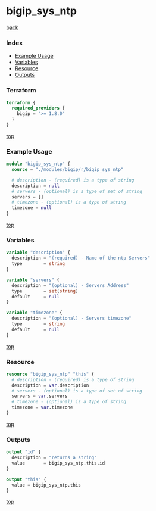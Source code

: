 # bigip_sys_ntp

[back](../bigip.md)

### Index

- [Example Usage](#example-usage)
- [Variables](#variables)
- [Resource](#resource)
- [Outputs](#outputs)

### Terraform

```terraform
terraform {
  required_providers {
    bigip = ">= 1.8.0"
  }
}
```

[top](#index)

### Example Usage

```terraform
module "bigip_sys_ntp" {
  source = "./modules/bigip/r/bigip_sys_ntp"

  # description - (required) is a type of string
  description = null
  # servers - (optional) is a type of set of string
  servers = []
  # timezone - (optional) is a type of string
  timezone = null
}
```

[top](#index)

### Variables

```terraform
variable "description" {
  description = "(required) - Name of the ntp Servers"
  type        = string
}

variable "servers" {
  description = "(optional) - Servers Address"
  type        = set(string)
  default     = null
}

variable "timezone" {
  description = "(optional) - Servers timezone"
  type        = string
  default     = null
}
```

[top](#index)

### Resource

```terraform
resource "bigip_sys_ntp" "this" {
  # description - (required) is a type of string
  description = var.description
  # servers - (optional) is a type of set of string
  servers = var.servers
  # timezone - (optional) is a type of string
  timezone = var.timezone
}
```

[top](#index)

### Outputs

```terraform
output "id" {
  description = "returns a string"
  value       = bigip_sys_ntp.this.id
}

output "this" {
  value = bigip_sys_ntp.this
}
```

[top](#index)